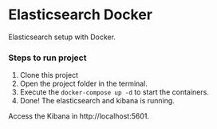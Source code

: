 # Elasticsearch Docker

Elasticsearch setup with Docker.

### Steps to run project

1. Clone this project
2. Open the project folder in the terminal.
3. Execute the `docker-compose up -d` to start the containers.
4. Done! The elasticsearch and kibana is running.

Access the Kibana in http://localhost:5601.